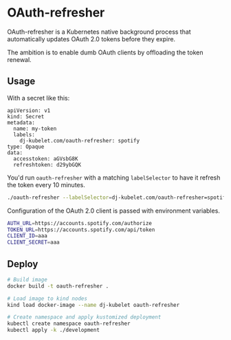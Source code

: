 # OAuth-refresher

OAuth-refresher is a Kubernetes native background process that automatically updates OAuth 2.0 tokens before they expire.

The ambition is to enable dumb OAuth clients by offloading the token renewal.


## Usage

With a secret like this:
```
apiVersion: v1
kind: Secret
metadata:
  name: my-token
  labels:
    dj-kubelet.com/oauth-refresher: spotify
type: Opaque
data:
  accesstoken: aGVsbG8K
  refreshtoken: d29ybGQK

```
You'd run `oauth-refresher` with a matching `labelSelector` to have it refresh the token every 10 minutes.

```bash
./oauth-refresher --labelSelector=dj-kubelet.com/oauth-refresher=spotify --refreshInterval=600
```

Configuration of the OAuth 2.0 client is passed with environment variables.

```bash
AUTH_URL=https://accounts.spotify.com/authorize
TOKEN_URL=https://accounts.spotify.com/api/token
CLIENT_ID=aaa
CLIENT_SECRET=aaa
```


## Deploy

```bash
# Build image
docker build -t oauth-refresher .

# Load image to kind nodes
kind load docker-image --name dj-kubelet oauth-refresher

# Create namespace and apply kustomized deployment
kubectl create namespace oauth-refresher
kubectl apply -k ./development
```
